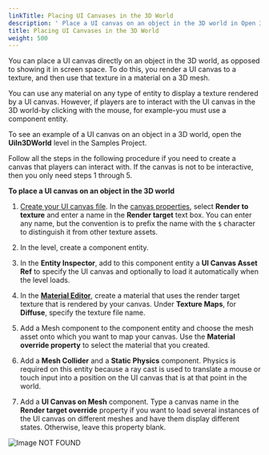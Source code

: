 ```yaml
---
linkTitle: Placing UI Canvases in the 3D World
description: ' Place a UI canvas on an object in the 3D world in Open 3D Engine. '
title: Placing UI Canvases in the 3D World
weight: 500
---
```


You can place a UI canvas directly on an object in the 3D world, as opposed to showing it in screen space. To do this, you render a UI canvas to a texture, and then use that texture in a material on a 3D mesh.

You can use any material on any type of entity to display a texture rendered by a UI canvas. However, if players are to interact with the UI canvas in the 3D world-by clicking with the mouse, for example-you must use a component entity.

To see an example of a UI canvas on an object in a 3D world, open the **UiIn3DWorld** level in the Samples Project.

Follow all the steps in the following procedure if you need to create a canvas that players can interact with. If the canvas is not to be interactive, then you only need steps 1 through 5.

**To place a UI canvas on an object in the 3D world**

1. [Create your UI canvas file](/docs/user-guide/interactivity/user-interface/editor/creating-canvases). In the [canvas properties](/docs/user-guide/interactivity/user-interface/editor/canvas-properties), select **Render to texture** and enter a name in the **Render target** text box. You can enter any name, but the convention is to prefix the name with the `$` character to distinguish it from other texture assets.

1. In the level, create a component entity.

1. In the **Entity Inspector**, add to this component entity a **UI Canvas Asset Ref** to specify the UI canvas and optionally to load it automatically when the level loads.

1. In the [**Material Editor**](/docs/atom-guide/look-dev/materials/material-editor/), create a material that uses the render target texture that is rendered by your canvas. Under **Texture Maps**, for **Diffuse**, specify the texture file name.

1. Add a Mesh component to the component entity and choose the mesh asset onto which you want to map your canvas. Use the **Material override property** to select the material that you created.

1. Add a **Mesh Collider** and a **Static Physics** component. Physics is required on this entity because a ray cast is used to translate a mouse or touch input into a position on the UI canvas that is at that point in the world.

1. Add a **UI Canvas on Mesh** component. Type a canvas name in the **Render target override** property if you want to load several instances of the UI canvas on different meshes and have them display different states. Otherwise, leave this property blank.

![Image NOT FOUND](/images/user-guide/interactivity/user-interface/ui-editor-placing-canvases-3d.png)
